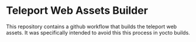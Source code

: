 # Teleport Web Assets Builder

This repository contains a github workflow that builds the teleport web assets. It was specifically intended to avoid this this process in yocto builds.
